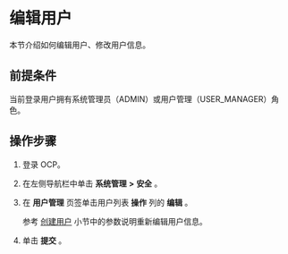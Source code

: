 # 编辑用户

本节介绍如何编辑用户、修改用户信息。

## 前提条件

当前登录用户拥有系统管理员（ADMIN）或用户管理（USER_MANAGER）角色。

## 操作步骤

1. 登录 OCP。

2. 在左侧导航栏中单击 **系统管理** **\>** **安全** 。

3. 在 **用户管理** 页签单击用户列表 **操作** 列的 **编辑** 。

   参考 [创建用户](../10.using-system-management/5.create-user.md) 小节中的参数说明重新编辑用户信息。

4. 单击 **提交** 。
